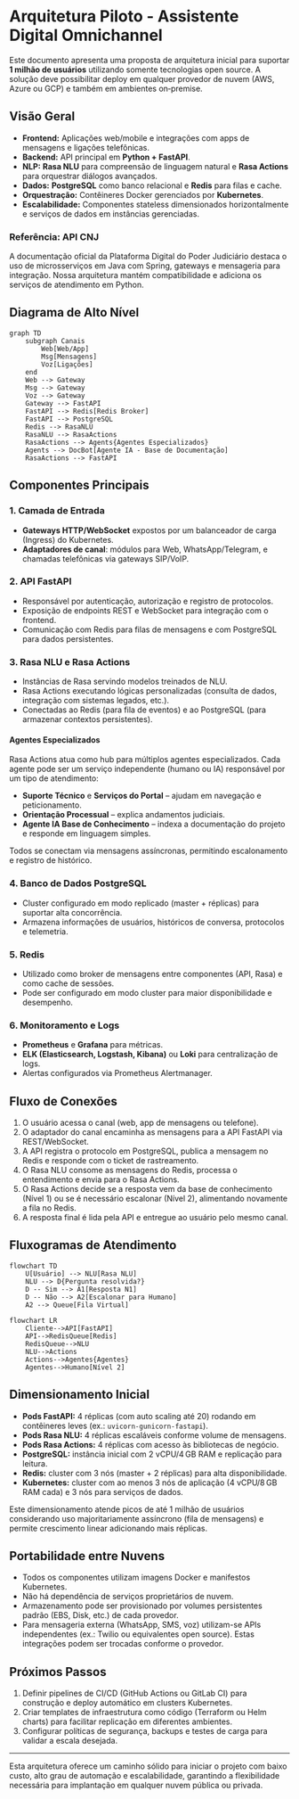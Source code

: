 # Arquitetura Piloto - Assistente Digital Omnichannel

Este documento apresenta uma proposta de arquitetura inicial para suportar **1 milhão de usuários** utilizando somente tecnologias open source. A solução deve possibilitar deploy em qualquer provedor de nuvem (AWS, Azure ou GCP) e também em ambientes on‑premise.

## Visão Geral

- **Frontend:** Aplicações web/mobile e integrações com apps de mensagens e ligações telefônicas.
- **Backend:** API principal em **Python + FastAPI**.
- **NLP:** **Rasa NLU** para compreensão de linguagem natural e **Rasa Actions** para orquestrar diálogos avançados.
- **Dados:** **PostgreSQL** como banco relacional e **Redis** para filas e cache.
- **Orquestração:** Contêineres Docker gerenciados por **Kubernetes**.
- **Escalabilidade:** Componentes stateless dimensionados horizontalmente e serviços de dados em instâncias gerenciadas.
 
### Referência: API CNJ
A documentação oficial da Plataforma Digital do Poder Judiciário destaca o uso de microsserviços em Java com Spring, gateways e mensageria para integração. Nossa arquitetura mantém compatibilidade e adiciona os serviços de atendimento em Python.

## Diagrama de Alto Nível

```mermaid
graph TD
    subgraph Canais
        Web[Web/App]
        Msg[Mensagens]
        Voz[Ligações]
    end
    Web --> Gateway
    Msg --> Gateway
    Voz --> Gateway
    Gateway --> FastAPI
    FastAPI --> Redis[Redis Broker]
    FastAPI --> PostgreSQL
    Redis --> RasaNLU
    RasaNLU --> RasaActions
    RasaActions --> Agents{Agentes Especializados}
    Agents --> DocBot[Agente IA - Base de Documentação]
    RasaActions --> FastAPI
```

## Componentes Principais

### 1. Camada de Entrada

- **Gateways HTTP/WebSocket** expostos por um balanceador de carga (Ingress) do Kubernetes.
- **Adaptadores de canal**: módulos para Web, WhatsApp/Telegram, e chamadas telefônicas via gateways SIP/VoIP.

### 2. API FastAPI

- Responsável por autenticação, autorização e registro de protocolos.
- Exposição de endpoints REST e WebSocket para integração com o frontend.
- Comunicação com Redis para filas de mensagens e com PostgreSQL para dados persistentes.

### 3. Rasa NLU e Rasa Actions

- Instâncias de Rasa servindo modelos treinados de NLU.
- Rasa Actions executando lógicas personalizadas (consulta de dados, integração com sistemas legados, etc.).
- Conectadas ao Redis (para fila de eventos) e ao PostgreSQL (para armazenar contextos persistentes).

#### Agentes Especializados

Rasa Actions atua como hub para múltiplos agentes especializados. Cada agente pode ser um serviço independente (humano ou IA) responsável por um tipo de atendimento:

- **Suporte Técnico** e **Serviços do Portal** – ajudam em navegação e peticionamento.
- **Orientação Processual** – explica andamentos judiciais.
- **Agente IA Base de Conhecimento** – indexa a documentação do projeto e responde em linguagem simples.

Todos se conectam via mensagens assíncronas, permitindo escalonamento e registro de histórico.

### 4. Banco de Dados PostgreSQL

- Cluster configurado em modo replicado (master + réplicas) para suportar alta concorrência.
- Armazena informações de usuários, históricos de conversa, protocolos e telemetria.

### 5. Redis

- Utilizado como broker de mensagens entre componentes (API, Rasa) e como cache de sessões.
- Pode ser configurado em modo cluster para maior disponibilidade e desempenho.

### 6. Monitoramento e Logs

- **Prometheus** e **Grafana** para métricas.
- **ELK (Elasticsearch, Logstash, Kibana)** ou **Loki** para centralização de logs.
- Alertas configurados via Prometheus Alertmanager.

## Fluxo de Conexões

1. O usuário acessa o canal (web, app de mensagens ou telefone).
2. O adaptador do canal encaminha as mensagens para a API FastAPI via REST/WebSocket.
3. A API registra o protocolo em PostgreSQL, publica a mensagem no Redis e responde com o ticket de rastreamento.
4. O Rasa NLU consome as mensagens do Redis, processa o entendimento e envia para o Rasa Actions.
5. O Rasa Actions decide se a resposta vem da base de conhecimento (Nível 1) ou se é necessário escalonar (Nível 2), alimentando novamente a fila no Redis.
6. A resposta final é lida pela API e entregue ao usuário pelo mesmo canal.
## Fluxogramas de Atendimento

```mermaid
flowchart TD
    U[Usuário] --> NLU[Rasa NLU]
    NLU --> D{Pergunta resolvida?}
    D -- Sim --> A1[Resposta N1]
    D -- Não --> A2[Escalonar para Humano]
    A2 --> Queue[Fila Virtual]
```

```mermaid
flowchart LR
    Cliente-->API[FastAPI]
    API-->RedisQueue[Redis]
    RedisQueue-->NLU
    NLU-->Actions
    Actions-->Agentes{Agentes}
    Agentes-->Humano[Nível 2]
```


## Dimensionamento Inicial

- **Pods FastAPI:** 4 réplicas (com auto scaling até 20) rodando em contêineres leves (ex.: `uvicorn-gunicorn-fastapi`).
- **Pods Rasa NLU:** 4 réplicas escaláveis conforme volume de mensagens.
- **Pods Rasa Actions:** 4 réplicas com acesso às bibliotecas de negócio.
- **PostgreSQL:** instância inicial com 2 vCPU/4 GB RAM e replicação para leitura.
- **Redis:** cluster com 3 nós (master + 2 réplicas) para alta disponibilidade.
- **Kubernetes:** cluster com ao menos 3 nós de aplicação (4 vCPU/8 GB RAM cada) e 3 nós para serviços de dados.

Este dimensionamento atende picos de até 1 milhão de usuários considerando uso majoritariamente assíncrono (fila de mensagens) e permite crescimento linear adicionando mais réplicas.

## Portabilidade entre Nuvens

- Todos os componentes utilizam imagens Docker e manifestos Kubernetes.
- Não há dependência de serviços proprietários de nuvem.
- Armazenamento pode ser provisionado por volumes persistentes padrão (EBS, Disk, etc.) de cada provedor.
- Para mensageria externa (WhatsApp, SMS, voz) utilizam-se APIs independentes (ex.: Twilio ou equivalentes open source). Estas integrações podem ser trocadas conforme o provedor.

## Próximos Passos

1. Definir pipelines de CI/CD (GitHub Actions ou GitLab CI) para construção e deploy automático em clusters Kubernetes.
2. Criar templates de infraestrutura como código (Terraform ou Helm charts) para facilitar replicação em diferentes ambientes.
3. Configurar políticas de segurança, backups e testes de carga para validar a escala desejada.

---

Esta arquitetura oferece um caminho sólido para iniciar o projeto com baixo custo, alto grau de automação e escalabilidade, garantindo a flexibilidade necessária para implantação em qualquer nuvem pública ou privada.
